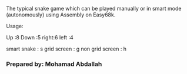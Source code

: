 The typical snake game which can be played manually or in smart mode (autonomously) using Assembly on Easy68k.

Usage:

Up   :8
Down :5
right:6
left :4

smart snake     : s
grid screen     : g
non grid screen : h


### Prepared by: Mohamad Abdallah 
